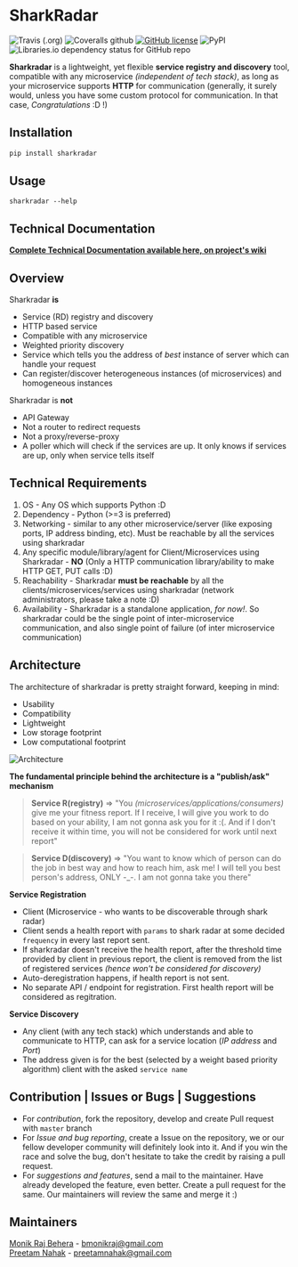 # SharkRadar

![Travis (.org)](https://img.shields.io/travis/bmonikraj/sharkradar) ![Coveralls github](https://img.shields.io/coveralls/github/bmonikraj/sharkradar) [![GitHub license](https://img.shields.io/github/license/bmonikraj/sharkradar)](https://github.com/bmonikraj/sharkradar/blob/master/LICENSE.rst) ![PyPI](https://img.shields.io/pypi/v/sharkradar) ![Libraries.io dependency status for GitHub repo](https://img.shields.io/librariesio/github/bmonikraj/sharkradar)

**Sharkradar** is a lightweight, yet flexible **service registry and discovery** tool, compatible with any microservice *(independent of tech stack)*, as long as your microservice supports **HTTP** for communication (generally, it surely would, unless you have some custom protocol for communication. In that case, *Congratulations* :D !)

## Installation 
```python
pip install sharkradar
```

## Usage
`sharkradar --help`

## Technical Documentation
[**Complete Technical Documentation available here, on project's wiki**](https://github.com/bmonikraj/sharkradar/wiki)

## Overview
Sharkradar **is** <br/>
- Service (RD) registry and discovery <br/>
- HTTP based service <br/>
- Compatible with any microservice <br/>
- Weighted priority discovery <br/>
- Service which tells you the address of *best* instance of server which can handle your request <br/>
- Can register/discover heterogeneous instances (of microservices) and homogeneous instances <br/>

Sharkradar is **not** <br/>
- API Gateway <br/>
- Not a router to redirect requests <br/>
- Not a proxy/reverse-proxy <br/>
- A poller which will check if the services are up. It only knows if services are up, only when service tells itself <br/>

## Technical Requirements

 1. OS - Any OS which supports Python :D
 2. Dependency - Python (>=3 is preferred)
 3. Networking - similar to any other microservice/server (like exposing ports, IP address binding, etc). Must be reachable by all the services using sharkradar
 4. Any specific module/library/agent for Client/Microservices using Sharkradar - **NO** (Only a HTTP communication library/ability to make HTTP GET, PUT calls :D)
 5. Reachability - Sharkradar **must be reachable** by all the clients/microservices/services using sharkradar (network administrators, please take a note :D)
 6. Availability - Sharkradar is a standalone application, *for now!*. So sharkradar could be the single point of inter-microservice communication, and also single point of failure (of inter microservice communication)

## Architecture
The architecture of sharkradar is pretty straight forward, keeping in mind:

 - Usability
 - Compatibility
 - Lightweight
 - Low storage footprint
 - Low computational footprint
 
![Architecture](https://drive.google.com/uc?id=19wH9r_8AU4gkSgNn-n-iT8IL0mpNZodX)

**The fundamental principle behind the architecture is a "publish/ask" mechanism** 

> **Service R(registry)** => "You *(microservices/applications/consumers)* give me your fitness report. If I receive, I will give you work to do based on your ability, I am not gonna ask you for it :(. And if I don't receive it within time, you will not be considered for work until next report"

> **Service D(discovery)** => "You want to know which of person can do the job in best way and how to reach him, ask me! I will tell you best person's address, ONLY -_-. I am not gonna take you there"

**Service Registration**
 - Client (Microservice - who wants to be discoverable through shark radar)
 - Client sends a health report with `params` to shark radar at some decided `frequency` in every last report sent. 
 - If sharkradar doesn't receive the health report, after the threshold time provided by client in previous report, the client is removed from the list of registered services *(hence won't be considered for discovery)*
 - Auto-deregistration happens, if health report is not sent.
 - No separate API / endpoint for registration. First health report will be considered as regitration.

**Service Discovery**

 - Any client (with any tech stack) which understands and able to communicate to HTTP, can ask for a service location (*IP address* and *Port*) 
 - The address given is for the best (selected by a weight based priority algorithm) client with the asked `service name`

## Contribution | Issues or Bugs | Suggestions
- For *contribution*, fork the repository, develop and create Pull request with `master` branch 
- For *Issue and bug reporting*, create a Issue on the repository, we or our fellow developer community will definitely look into it. And if you win the race and solve the bug, don't hesitate to take the credit by raising a pull request.
- For *suggestions and features*, send a mail to the maintainer. Have already developed the feature, even better. Create a pull request for the same. Our maintainers will review the same and merge it :)

## Maintainers
[Monik Raj Behera](https://github.com/bmonikraj) - [bmonikraj@gmail.com](mailto:bmonikraj@gmail.com) <br/>
[Preetam Nahak](https://github.com/preetamnahak007) - [preetamnahak@gmail.com](mailto:preetamnahak@gmail.com)
